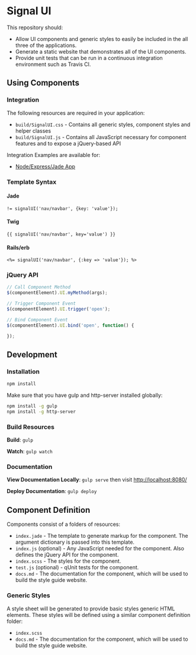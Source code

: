 Signal UI
=========

This repository should:

- Allow UI components and generic styles to easily be included in the all three of the applications.
- Generate a static website that demonstrates all of the UI components.
- Provide unit tests that can be run in a continuous integration environment such as Travis CI.

Using Components
----------------

### Integration

The following resources are required in your application:

- `build/SignalUI.css` - Contains all generic styles, component styles and helper classes
- `build/SignalUI.js` - Contains all JavaScript necessary for component features and to expose a jQuery-based API

Integration Examples are available for:

- [Node/Express/Jade App](./examples/node)


### Template Syntax

#### Jade

```Jade
!= signalUI('nav/navbar', {key: 'value'});
```

#### Twig

```Twig
{{ signalUI('nav/navbar', key='value') }}
```

#### Rails/erb

```erb
<%= signalUI('nav/navbar', {:key => 'value'}); %>
```

### jQuery API

```javascript
// Call Component Method
$(componentElement).UI.myMethod(args);

// Trigger Component Event
$(componentElement).UI.trigger('open');

// Bind Component Event
$(componentElement).UI.bind('open', function() {

});
```


Development
-----------

### Installation

```bash
npm install
```

Make sure that you have gulp and http-server installed globally:

```bash
npm install -g gulp
npm install -g http-server
```

### Build Resources

**Build**: `gulp`

**Watch**: `gulp watch`

### Documentation

**View Documentation Locally**: `gulp serve` then visit [http://localhost:8080/](http://localhost:8080/)

**Deploy Documentation**: `gulp deploy`


Component Definition
--------------------

Components consist of a folders of resources:

- `index.jade`  - The template to generate markup for the component. The argument dictionary is passed into this template.
- `index.js` (optional) - Any JavaScript needed for the component. Also defines the jQuery API for the component.
- `index.scss` - The styles for the component.
- `test.js` (optional) - qUnit tests for the component.
- `docs.md` - The documentation for the component, which will be used to build the style guide website.


### Generic Styles

A style sheet will be generated to provide basic styles generic HTML elements.  These styles will be defined using a similar component definition folder:

- `index.scss`
- `docs.md` - The documentation for the component, which will be used to build the style guide website.

